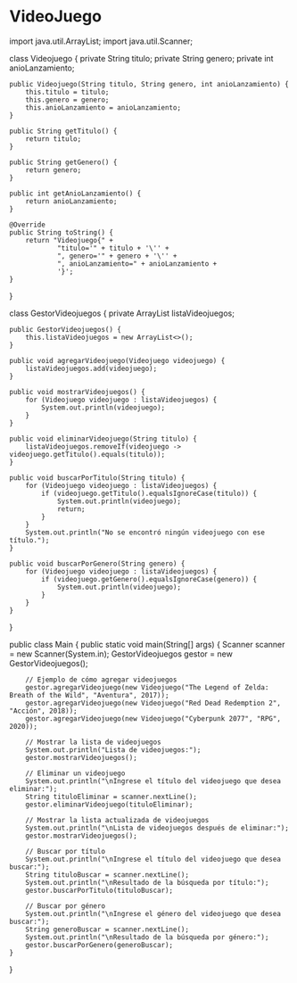# VideoJuego
import java.util.ArrayList;
import java.util.Scanner;

class Videojuego {
    private String titulo;
    private String genero;
    private int anioLanzamiento;

    public Videojuego(String titulo, String genero, int anioLanzamiento) {
        this.titulo = titulo;
        this.genero = genero;
        this.anioLanzamiento = anioLanzamiento;
    }

    public String getTitulo() {
        return titulo;
    }

    public String getGenero() {
        return genero;
    }

    public int getAnioLanzamiento() {
        return anioLanzamiento;
    }

    @Override
    public String toString() {
        return "Videojuego{" +
                "titulo='" + titulo + '\'' +
                ", genero='" + genero + '\'' +
                ", anioLanzamiento=" + anioLanzamiento +
                '}';
    }
}

class GestorVideojuegos {
    private ArrayList<Videojuego> listaVideojuegos;

    public GestorVideojuegos() {
        this.listaVideojuegos = new ArrayList<>();
    }

    public void agregarVideojuego(Videojuego videojuego) {
        listaVideojuegos.add(videojuego);
    }

    public void mostrarVideojuegos() {
        for (Videojuego videojuego : listaVideojuegos) {
            System.out.println(videojuego);
        }
    }

    public void eliminarVideojuego(String titulo) {
        listaVideojuegos.removeIf(videojuego -> videojuego.getTitulo().equals(titulo));
    }

    public void buscarPorTitulo(String titulo) {
        for (Videojuego videojuego : listaVideojuegos) {
            if (videojuego.getTitulo().equalsIgnoreCase(titulo)) {
                System.out.println(videojuego);
                return;
            }
        }
        System.out.println("No se encontró ningún videojuego con ese título.");
    }

    public void buscarPorGenero(String genero) {
        for (Videojuego videojuego : listaVideojuegos) {
            if (videojuego.getGenero().equalsIgnoreCase(genero)) {
                System.out.println(videojuego);
            }
        }
    }
}

public class Main {
    public static void main(String[] args) {
        Scanner scanner = new Scanner(System.in);
        GestorVideojuegos gestor = new GestorVideojuegos();

        // Ejemplo de cómo agregar videojuegos
        gestor.agregarVideojuego(new Videojuego("The Legend of Zelda: Breath of the Wild", "Aventura", 2017));
        gestor.agregarVideojuego(new Videojuego("Red Dead Redemption 2", "Acción", 2018));
        gestor.agregarVideojuego(new Videojuego("Cyberpunk 2077", "RPG", 2020));

        // Mostrar la lista de videojuegos
        System.out.println("Lista de videojuegos:");
        gestor.mostrarVideojuegos();

        // Eliminar un videojuego
        System.out.println("\nIngrese el título del videojuego que desea eliminar:");
        String tituloEliminar = scanner.nextLine();
        gestor.eliminarVideojuego(tituloEliminar);

        // Mostrar la lista actualizada de videojuegos
        System.out.println("\nLista de videojuegos después de eliminar:");
        gestor.mostrarVideojuegos();

        // Buscar por título
        System.out.println("\nIngrese el título del videojuego que desea buscar:");
        String tituloBuscar = scanner.nextLine();
        System.out.println("\nResultado de la búsqueda por título:");
        gestor.buscarPorTitulo(tituloBuscar);

        // Buscar por género
        System.out.println("\nIngrese el género del videojuego que desea buscar:");
        String generoBuscar = scanner.nextLine();
        System.out.println("\nResultado de la búsqueda por género:");
        gestor.buscarPorGenero(generoBuscar);
    }
}



